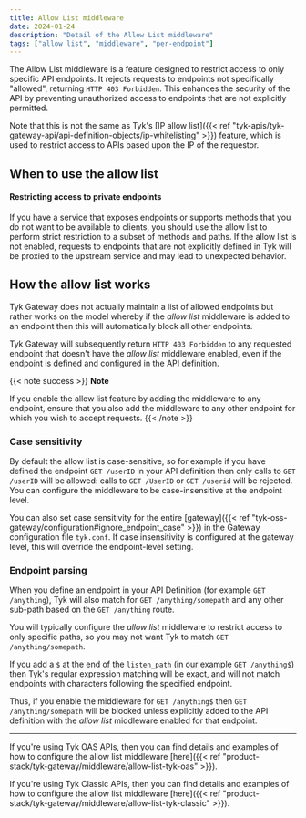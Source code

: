 ```yaml
---
title: Allow List middleware
date: 2024-01-24
description: "Detail of the Allow List middleware"
tags: ["allow list", "middleware", "per-endpoint"]
---
```


The Allow List middleware is a feature designed to restrict access to only specific API endpoints. It rejects requests to endpoints not specifically "allowed", returning `HTTP 403 Forbidden`. This enhances the security of the API by preventing unauthorized access to endpoints that are not explicitly permitted.

Note that this is not the same as Tyk's [IP allow list]({{< ref "tyk-apis/tyk-gateway-api/api-definition-objects/ip-whitelisting" >}}) feature, which is used to restrict access to APIs based upon the IP of the requestor.

## When to use the allow list

#### Restricting access to private endpoints

If you have a service that exposes endpoints or supports methods that you do not want to be available to clients, you should use the allow list to perform strict restriction to a subset of methods and paths. If the allow list is not enabled, requests to endpoints that are not explicitly defined in Tyk will be proxied to the upstream service and may lead to unexpected behavior.

## How the allow list works

Tyk Gateway does not actually maintain a list of allowed endpoints but rather works on the model whereby if the _allow list_ middleware is added to an endpoint then this will automatically block all other endpoints.

Tyk Gateway will subsequently return `HTTP 403 Forbidden` to any requested endpoint that doesn't have the _allow list_ middleware enabled, even if the endpoint is defined and configured in the API definition.

{{< note success >}}
**Note**  

If you enable the allow list feature by adding the middleware to any endpoint, ensure that you also add the middleware to any other endpoint for which you wish to accept requests.
{{< /note >}}

### Case sensitivity

By default the allow list is case-sensitive, so for example if you have defined the endpoint `GET /userID` in your API definition then only calls to `GET /userID` will be allowed: calls to `GET /UserID` or `GET /userid` will be rejected. You can configure the middleware to be case-insensitive at the endpoint level.

You can also set case sensitivity for the entire [gateway]({{< ref "tyk-oss-gateway/configuration#ignore_endpoint_case" >}}) in the Gateway configuration file `tyk.conf`. If case insensitivity is configured at the gateway level, this will override the endpoint-level setting.

### Endpoint parsing

When you define an endpoint in your API Definition (for example `GET /anything`), Tyk will also match for `GET /anything/somepath` and any other sub-path based on the `GET /anything` route.

You will typically configure the _allow list_ middleware to restrict access to only specific paths, so you may not want Tyk to match `GET /anything/somepath`.

If you add a `$` at the end of the `listen_path` (in our example `GET /anything$`) then Tyk's regular expression matching will be exact, and will not match endpoints with characters following the specified endpoint.

Thus, if you enable the middleware for `GET /anything$` then `GET /anything/somepath` will be blocked unless explicitly added to the API definition with the _allow list_ middleware enabled for that endpoint.

<hr>

If you're using Tyk OAS APIs, then you can find details and examples of how to configure the allow list middleware [here]({{< ref "product-stack/tyk-gateway/middleware/allow-list-tyk-oas" >}}).

If you're using Tyk Classic APIs, then you can find details and examples of how to configure the allow list middleware [here]({{< ref "product-stack/tyk-gateway/middleware/allow-list-tyk-classic" >}}).

<!-- proposed "summary box" to be shown graphically on each middleware page
 ## Allow List middleware summary
  - The Allow List is an optional stage in Tyk's API Request processing chain, sitting between the [TBC]() and [TBC]() middleware.
  - The Allow List can be configured at the per-endpoint level within the API Definition and is supported by the API Designer within the Tyk Dashboard. 
 -->

